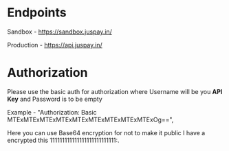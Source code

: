 # Endpoints

Sandbox - https://sandbox.juspay.in/

Production - https://api.juspay.in/


# Authorization

Please use the basic auth for authorization where Username will be you **API Key** and Password is to be empty

Example - 
	"Authorization: Basic MTExMTExMTExMTExMTExMTExMTExMTExMTExOg==",

Here you can use Base64 encryption for not to make it public I have a encrypted this 111111111111111111111111111:.


